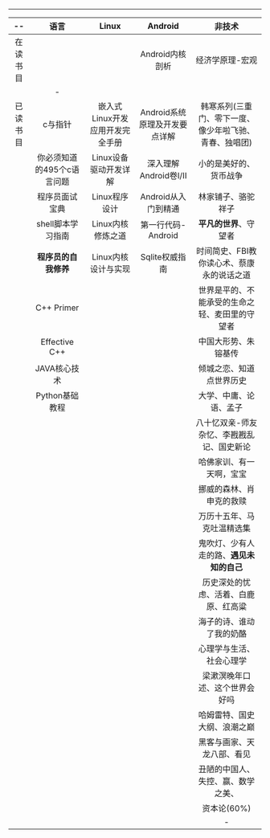 



------------


|     --      |       语言      |     Linux    |   Android   |   非技术       |
|:---------:  | :------------: | :----------: | :---------: | :-------------:|
|在读书目      |   |         | Android内核剖析|经济学原理-宏观|   
|             |  - |         |         |          |   
| 已读书目 | c与指针|嵌入式Linux开发应用开发完全手册|Android系统原理及开发要点详解|韩寒系列(三重门、零下一度、像少年啦飞驰、青春、独唱团)|   
|        |你必须知道的495个c语言问题|Linux设备驱动开发详解|深入理解Android卷I/II|小的是美好的、货币战争|   
|        |程序员面试宝典       |Linux程序设计|Android从入门到精通| 林家铺子、骆驼祥子|   
|        | shell脚本学习指南   |Linux内核修炼之道|第一行代码-Android|**平凡的世界**、守望者|   
|        | **程序员的自我修养**|Linux内核设计与实现|Sqlite权威指南|时间简史、FBI教你读心术、蔡康永的说话之道|   
|        | C++ Primer       |     |     |世界是平的、不能承受的生命之轻、麦田里的守望者|   
|        | Effective C++    |  |       |中国大形势、朱镕基传|   
|        | JAVA核心技术      | |        |倾城之恋、知道点世界历史|   
|        | Python基础教程    |         |         |大学、中庸、论语、孟子|   
|        |     |         |         |八十忆双亲-师友杂忆、李戡戡乱记、国史新论|   
|        |     |         |         |哈佛家训、有一天啊，宝宝|   
|        |     |         |         |挪威的森林、肖申克的救赎|   
|        |     |         |         |万历十五年、马克吐温精选集|   
|        |     |         |         |鬼吹灯、少有人走的路、**遇见未知的自己**|   
|        |     |         |         |历史深处的忧虑、活着、白鹿原、红高粱|   
|        |     |         |         |海子的诗、谁动了我的奶酪|   
|        |     |         |         |心理学与生活、社会心理学|   
|        |     |         |         |梁漱溟晚年口述、这个世界会好吗|   
|        |     |         |         |哈姆雷特、国史大纲、浪潮之巅|   
|        |     |         |         |黑客与画家、天龙八部、看见|   
|        |     |         |         |丑陋的中国人、失控、赢、数学之美、|   
|        |     |         |         |资本论(60%)|   
|        |     |         |         |   - |   


